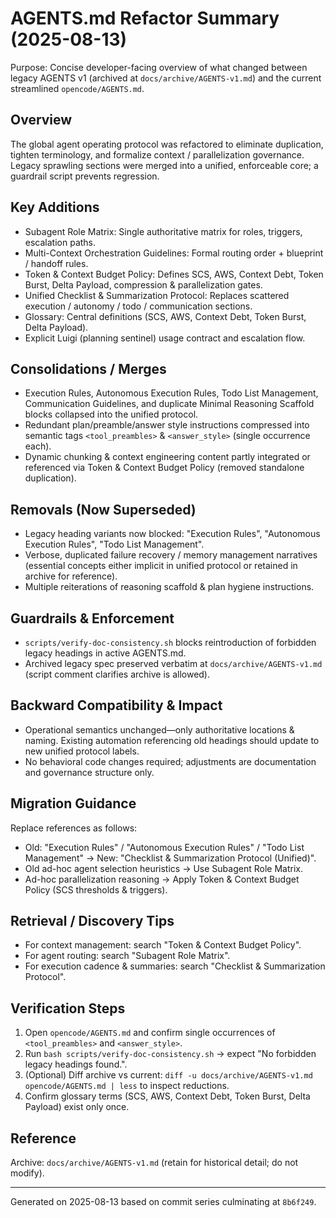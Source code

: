 # AGENTS.md Refactor Summary (2025-08-13)

Purpose: Concise developer-facing overview of what changed between legacy AGENTS v1 (archived at `docs/archive/AGENTS-v1.md`) and the current streamlined `opencode/AGENTS.md`.

## Overview
The global agent operating protocol was refactored to eliminate duplication, tighten terminology, and formalize context / parallelization governance. Legacy sprawling sections were merged into a unified, enforceable core; a guardrail script prevents regression.

## Key Additions
- Subagent Role Matrix: Single authoritative matrix for roles, triggers, escalation paths.
- Multi-Context Orchestration Guidelines: Formal routing order + blueprint / handoff rules.
- Token & Context Budget Policy: Defines SCS, AWS, Context Debt, Token Burst, Delta Payload, compression & parallelization gates.
- Unified Checklist & Summarization Protocol: Replaces scattered execution / autonomy / todo / communication sections.
- Glossary: Central definitions (SCS, AWS, Context Debt, Token Burst, Delta Payload).
- Explicit Luigi (planning sentinel) usage contract and escalation flow.

## Consolidations / Merges
- Execution Rules, Autonomous Execution Rules, Todo List Management, Communication Guidelines, and duplicate Minimal Reasoning Scaffold blocks collapsed into the unified protocol.
- Redundant plan/preamble/answer style instructions compressed into semantic tags `<tool_preambles>` & `<answer_style>` (single occurrence each).
- Dynamic chunking & context engineering content partly integrated or referenced via Token & Context Budget Policy (removed standalone duplication).

## Removals (Now Superseded)
- Legacy heading variants now blocked: "Execution Rules", "Autonomous Execution Rules", "Todo List Management".
- Verbose, duplicated failure recovery / memory management narratives (essential concepts either implicit in unified protocol or retained in archive for reference).
- Multiple reiterations of reasoning scaffold & plan hygiene instructions.

## Guardrails & Enforcement
- `scripts/verify-doc-consistency.sh` blocks reintroduction of forbidden legacy headings in active AGENTS.md.
- Archived legacy spec preserved verbatim at `docs/archive/AGENTS-v1.md` (script comment clarifies archive is allowed).

## Backward Compatibility & Impact
- Operational semantics unchanged—only authoritative locations & naming. Existing automation referencing old headings should update to new unified protocol labels.
- No behavioral code changes required; adjustments are documentation and governance structure only.

## Migration Guidance
Replace references as follows:
- Old: "Execution Rules" / "Autonomous Execution Rules" / "Todo List Management" → New: "Checklist & Summarization Protocol (Unified)".
- Old ad-hoc agent selection heuristics → Use Subagent Role Matrix.
- Ad-hoc parallelization reasoning → Apply Token & Context Budget Policy (SCS thresholds & triggers).

## Retrieval / Discovery Tips
- For context management: search "Token & Context Budget Policy".
- For agent routing: search "Subagent Role Matrix".
- For execution cadence & summaries: search "Checklist & Summarization Protocol".

## Verification Steps
1. Open `opencode/AGENTS.md` and confirm single occurrences of `<tool_preambles>` and `<answer_style>`.
2. Run `bash scripts/verify-doc-consistency.sh` → expect "No forbidden legacy headings found.".
3. (Optional) Diff archive vs current: `diff -u docs/archive/AGENTS-v1.md opencode/AGENTS.md | less` to inspect reductions.
4. Confirm glossary terms (SCS, AWS, Context Debt, Token Burst, Delta Payload) exist only once.

## Reference
Archive: `docs/archive/AGENTS-v1.md` (retain for historical detail; do not modify).

---
Generated on 2025-08-13 based on commit series culminating at `8b6f249`.
